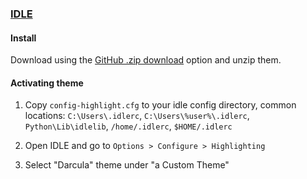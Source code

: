 ### [IDLE](https://docs.python.org/3/library/idle.html)

#### Install

Download using the [GitHub .zip download](https://github.com/dracula/idle/archive/master.zip) option and unzip them.

#### Activating theme

1. Copy `config-highlight.cfg` to your idle config directory, common locations: `C:\Users\.idlerc`, `C:\Users\%user%\.idlerc`, `Python\Lib\idlelib`, `/home/.idlerc`, `$HOME/.idlerc`

2. Open IDLE and go to `Options > Configure > Highlighting`

3. Select "Darcula" theme under "a Custom Theme"
